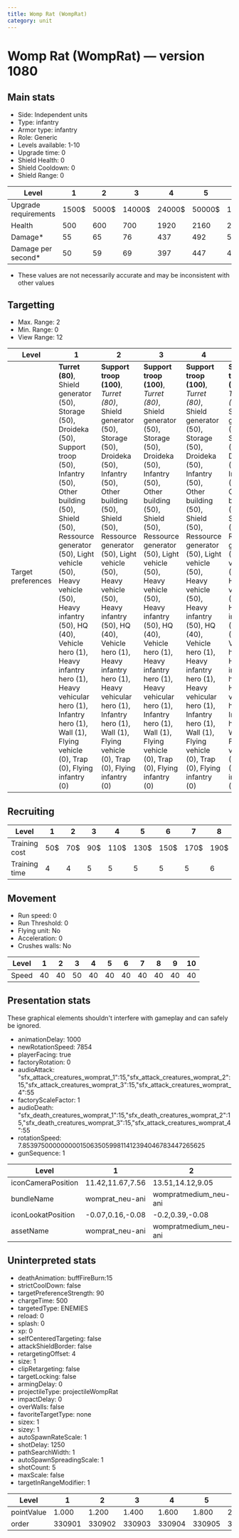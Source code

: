 ```yaml
---
title: Womp Rat (WompRat)
category: unit
---
```


# Womp Rat (WompRat) — version 1080

## Main stats

  * Side: Independent units
  * Type: infantry
  * Armor type: infantry
  * Role: Generic
  * Levels available: 1-10
  * Upgrade time: 0
  * Shield Health: 0
  * Shield Cooldown: 0
  * Shield Range: 0

|Level               |1    |2    |3     |4     |5     |6      |7      |8      |9       |10      |
|--------------------|-----|-----|------|------|------|-------|-------|-------|--------|--------|
|Upgrade requirements|1500$|5000$|14000$|24000$|50000$|100000$|200000$|750000$|2000000$|4000000$|
|Health              |500  |600  |700   |1920  |2160  |2400   |2640   |2880   |3120    |3600    |
|Damage*             |55   |65   |76    |437   |492   |546    |601    |656    |710     |819     |
|Damage per second*  |50   |59   |69    |397   |447   |496    |546    |596    |645     |744     |

* These values are not necessarily accurate and may be inconsistent with other values

## Targetting

  * Max. Range: 2
  * Min. Range: 0
  * View Range: 12

|Level             |1                                                                                                                                                                                                                                                                                                                                                                                            |2                                                                                                                                                                                                                                                                                                                                                                                               |3                                                                                                                                                                                                                                                                                                                                                                                               |4                                                                                                                                                                                                                                                                                                                                                                                               |5                                                                                                                                                                                                                                                                                                                                                                                               |6                                                                                                                                                                                                                                                                                                                                                                                               |7                                                                                                                                                                                                                                                                                                                                                                                               |8                                                                                                                                                                                                                                                                                                                                                                                               |9                                                                                                                                                                                                                                                                                                                                                                                               |10                                                                                                                                                                                                                                                                                                                                                                                              |
|------------------|---------------------------------------------------------------------------------------------------------------------------------------------------------------------------------------------------------------------------------------------------------------------------------------------------------------------------------------------------------------------------------------------|------------------------------------------------------------------------------------------------------------------------------------------------------------------------------------------------------------------------------------------------------------------------------------------------------------------------------------------------------------------------------------------------|------------------------------------------------------------------------------------------------------------------------------------------------------------------------------------------------------------------------------------------------------------------------------------------------------------------------------------------------------------------------------------------------|------------------------------------------------------------------------------------------------------------------------------------------------------------------------------------------------------------------------------------------------------------------------------------------------------------------------------------------------------------------------------------------------|------------------------------------------------------------------------------------------------------------------------------------------------------------------------------------------------------------------------------------------------------------------------------------------------------------------------------------------------------------------------------------------------|------------------------------------------------------------------------------------------------------------------------------------------------------------------------------------------------------------------------------------------------------------------------------------------------------------------------------------------------------------------------------------------------|------------------------------------------------------------------------------------------------------------------------------------------------------------------------------------------------------------------------------------------------------------------------------------------------------------------------------------------------------------------------------------------------|------------------------------------------------------------------------------------------------------------------------------------------------------------------------------------------------------------------------------------------------------------------------------------------------------------------------------------------------------------------------------------------------|------------------------------------------------------------------------------------------------------------------------------------------------------------------------------------------------------------------------------------------------------------------------------------------------------------------------------------------------------------------------------------------------|------------------------------------------------------------------------------------------------------------------------------------------------------------------------------------------------------------------------------------------------------------------------------------------------------------------------------------------------------------------------------------------------|
|Target preferences|**Turret (80)**, Shield generator (50), Storage (50), Droideka (50), Support troop (50), Infantry (50), Other building (50), Shield (50), Ressource generator (50), Light vehicle (50), Heavy vehicle (50), Heavy infantry (50), HQ (40), Vehicle hero (1), Heavy infantry hero (1), Heavy vehicular hero (1), Infantry hero (1), Wall (1), Flying vehicle (0), Trap (0), Flying infantry (0)|**Support troop (100)**, _Turret (80)_, Shield generator (50), Storage (50), Droideka (50), Infantry (50), Other building (50), Shield (50), Ressource generator (50), Light vehicle (50), Heavy vehicle (50), Heavy infantry (50), HQ (40), Vehicle hero (1), Heavy infantry hero (1), Heavy vehicular hero (1), Infantry hero (1), Wall (1), Flying vehicle (0), Trap (0), Flying infantry (0)|**Support troop (100)**, _Turret (80)_, Shield generator (50), Storage (50), Droideka (50), Infantry (50), Other building (50), Shield (50), Ressource generator (50), Light vehicle (50), Heavy vehicle (50), Heavy infantry (50), HQ (40), Vehicle hero (1), Heavy infantry hero (1), Heavy vehicular hero (1), Infantry hero (1), Wall (1), Flying vehicle (0), Trap (0), Flying infantry (0)|**Support troop (100)**, _Turret (80)_, Shield generator (50), Storage (50), Droideka (50), Infantry (50), Other building (50), Shield (50), Ressource generator (50), Light vehicle (50), Heavy vehicle (50), Heavy infantry (50), HQ (40), Vehicle hero (1), Heavy infantry hero (1), Heavy vehicular hero (1), Infantry hero (1), Wall (1), Flying vehicle (0), Trap (0), Flying infantry (0)|**Support troop (100)**, _Turret (80)_, Shield generator (50), Storage (50), Droideka (50), Infantry (50), Other building (50), Shield (50), Ressource generator (50), Light vehicle (50), Heavy vehicle (50), Heavy infantry (50), HQ (40), Vehicle hero (1), Heavy infantry hero (1), Heavy vehicular hero (1), Infantry hero (1), Wall (1), Flying vehicle (0), Trap (0), Flying infantry (0)|**Support troop (100)**, _Turret (80)_, Shield generator (50), Storage (50), Droideka (50), Infantry (50), Other building (50), Shield (50), Ressource generator (50), Light vehicle (50), Heavy vehicle (50), Heavy infantry (50), HQ (40), Vehicle hero (1), Heavy infantry hero (1), Heavy vehicular hero (1), Infantry hero (1), Wall (1), Flying vehicle (0), Trap (0), Flying infantry (0)|**Support troop (100)**, _Turret (80)_, Shield generator (50), Storage (50), Droideka (50), Infantry (50), Other building (50), Shield (50), Ressource generator (50), Light vehicle (50), Heavy vehicle (50), Heavy infantry (50), HQ (40), Vehicle hero (1), Heavy infantry hero (1), Heavy vehicular hero (1), Infantry hero (1), Wall (1), Flying vehicle (0), Trap (0), Flying infantry (0)|**Support troop (100)**, _Turret (80)_, Shield generator (50), Storage (50), Droideka (50), Infantry (50), Other building (50), Shield (50), Ressource generator (50), Light vehicle (50), Heavy vehicle (50), Heavy infantry (50), HQ (40), Vehicle hero (1), Heavy infantry hero (1), Heavy vehicular hero (1), Infantry hero (1), Wall (1), Flying vehicle (0), Trap (0), Flying infantry (0)|**Support troop (100)**, _Turret (80)_, Shield generator (50), Storage (50), Droideka (50), Infantry (50), Other building (50), Shield (50), Ressource generator (50), Light vehicle (50), Heavy vehicle (50), Heavy infantry (50), HQ (40), Vehicle hero (1), Heavy infantry hero (1), Heavy vehicular hero (1), Infantry hero (1), Wall (1), Flying vehicle (0), Trap (0), Flying infantry (0)|**Support troop (100)**, _Turret (80)_, Shield generator (50), Storage (50), Droideka (50), Infantry (50), Other building (50), Shield (50), Ressource generator (50), Light vehicle (50), Heavy vehicle (50), Heavy infantry (50), HQ (40), Vehicle hero (1), Heavy infantry hero (1), Heavy vehicular hero (1), Infantry hero (1), Wall (1), Flying vehicle (0), Trap (0), Flying infantry (0)|

## Recruiting

|Level        |1  |2  |3  |4   |5   |6   |7   |8   |9   |10  |
|-------------|---|---|---|----|----|----|----|----|----|----|
|Training cost|50$|70$|90$|110$|130$|150$|170$|190$|210$|230$|
|Training time|4  |4  |5  |5   |5   |5   |5   |6   |6   |6   |

## Movement

  * Run speed: 0
  * Run Threshold: 0
  * Flying unit: No
  * Acceleration: 0
  * Crushes walls: No

|Level|1 |2 |3 |4 |5 |6 |7 |8 |9 |10|
|-----|--|--|--|--|--|--|--|--|--|--|
|Speed|40|40|50|40|40|40|40|40|40|40|

## Presentation stats

These graphical elements shouldn't interfere with gameplay and can safely be ignored.

  * animationDelay: 1000
  * newRotationSpeed: 7854
  * playerFacing: true
  * factoryRotation: 0
  * audioAttack: "sfx_attack_creatures_womprat_1":15,"sfx_attack_creatures_womprat_2":15,"sfx_attack_creatures_womprat_3":15,"sfx_attack_creatures_womprat_4":55
  * factoryScaleFactor: 1
  * audioDeath: "sfx_death_creatures_womprat_1":15,"sfx_death_creatures_womprat_2":15,"sfx_death_creatures_womprat_3":15,"sfx_attack_creatures_womprat_4":55
  * rotationSpeed: 7.8539750000000001506350599811412394046783447265625
  * gunSequence: 1

|Level             |1               |2                    |3                   |4               |5                    |6                   |7               |8                    |9                   |10                  |
|------------------|----------------|---------------------|--------------------|----------------|---------------------|--------------------|----------------|---------------------|--------------------|--------------------|
|iconCameraPosition|11.42,11.67,7.56|13.51,14.12,9.05     |11.42,11.67,7.56    |11.42,11.67,7.56|13.51,14.12,9.05     |11.42,11.67,7.56    |11.42,11.67,7.56|13.51,14.12,9.05     |11.42,11.67,7.56    |11.42,11.67,7.56    |
|bundleName        |womprat_neu-ani |wompratmedium_neu-ani|wompratlarge_neu-ani|womprat_neu-ani |wompratmedium_neu-ani|wompratlarge_neu-ani|womprat_neu-ani |wompratmedium_neu-ani|wompratlarge_neu-ani|wompratlarge_neu-ani|
|iconLookatPosition|-0.07,0.16,-0.08|-0.2,0.39,-0.08      |-0.07,0.16,-0.08    |-0.07,0.16,-0.08|-0.2,0.39,-0.08      |-0.07,0.16,-0.08    |-0.07,0.16,-0.08|-0.2,0.39,-0.08      |-0.07,0.16,-0.08    |-0.07,0.16,-0.08    |
|assetName         |womprat_neu-ani |wompratmedium_neu-ani|wompratlarge_neu-ani|womprat_neu-ani |wompratmedium_neu-ani|wompratlarge_neu-ani|womprat_neu-ani |wompratmedium_neu-ani|wompratlarge_neu-ani|wompratlarge_neu-ani|

## Uninterpreted stats

  * deathAnimation: buffFireBurn:15
  * strictCoolDown: false
  * targetPreferenceStrength: 90
  * chargeTime: 500
  * targetedType: ENEMIES
  * reload: 0
  * splash: 0
  * xp: 0
  * selfCenteredTargeting: false
  * attackShieldBorder: false
  * retargetingOffset: 4
  * size: 1
  * clipRetargeting: false
  * targetLocking: false
  * armingDelay: 0
  * projectileType: projectileWompRat
  * impactDelay: 0
  * overWalls: false
  * favoriteTargetType: none
  * sizex: 1
  * sizey: 1
  * autoSpawnRateScale: 1
  * shotDelay: 1250
  * pathSearchWidth: 1
  * autoSpawnSpreadingScale: 1
  * shotCount: 5
  * maxScale: false
  * targetInRangeModifier: 1

|Level     |1     |2     |3     |4     |5     |6     |7     |8     |9     |10    |
|----------|------|------|------|------|------|------|------|------|------|------|
|pointValue|1.000 |1.200 |1.400 |1.600 |1.800 |2.000 |2.200 |2.400 |2.600 |3.000 |
|order     |330901|330902|330903|330904|330905|330906|330907|330908|330909|330910|

